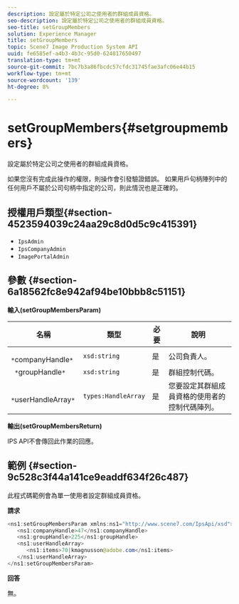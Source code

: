 ```yaml
---
description: 設定屬於特定公司之使用者的群組成員資格。
seo-description: 設定屬於特定公司之使用者的群組成員資格。
seo-title: setGroupMembers
solution: Experience Manager
title: setGroupMembers
topic: Scene7 Image Production System API
uuid: fe6585ef-a4b3-4b3c-95d0-624017650497
translation-type: tm+mt
source-git-commit: 7bc7b3a86fbcdc57cfdc31745fae3afc06e44b15
workflow-type: tm+mt
source-wordcount: '139'
ht-degree: 8%

---
```



# setGroupMembers{#setgroupmembers}

設定屬於特定公司之使用者的群組成員資格。

如果您沒有完成此操作的權限，則操作會引發驗證錯誤。 如果用戶句柄陣列中的任何用戶不屬於公司句柄中指定的公司，則此情況也是正確的。

## 授權用戶類型{#section-4523594039c24aa29c8d0d5c9c415391}

* `IpsAdmin`
* `IpsCompanyAdmin`
* `ImagePortalAdmin`

## 參數 {#section-6a18562fc8e942af94be10bbb8c51151}

**輸入(setGroupMembersParam)**

| 名稱 | 類型 | 必要 | 說明 |
|---|---|---|---|
| ` *`companyHandle`*` | `xsd:string` | 是 | 公司負責人。 |
| ` *`groupHandle`*` | `xsd:string` | 是 | 群組控制代碼。 |
| ` *`userHandleArray`*` | `types:HandleArray` | 是 | 您要設定其群組成員資格的使用者的控制代碼陣列。 |

**輸出(setGroupMembersReturn)**

IPS API不會傳回此作業的回應。

## 範例 {#section-9c528c3f44a141ce9eaddf634f26c487}

此程式碼範例會為單一使用者設定群組成員資格。

**請求**

```java
<ns1:setGroupMembersParam xmlns:ns1="http://www.scene7.com/IpsApi/xsd">
   <ns1:companyHandle>47</ns1:companyHandle>
   <ns1:groupHandle>225</ns1:groupHandle>
   <ns1:userHandleArray>
      <ns1:items>70|kmagnusson@adobe.com</ns1:items>
   </ns1:userHandleArray>
</ns1:setGroupMembersParam>
```

**回答**

無。
